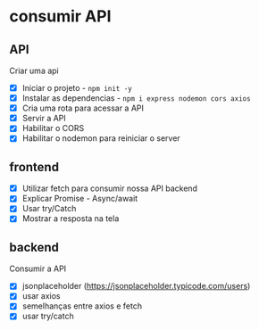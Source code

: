 # consumir API

## API

Criar uma api

- [x] Iniciar o projeto - `npm init -y`
- [x] Instalar as dependencias - `npm i express nodemon cors axios`
- [x] Cria uma rota para acessar a API
- [x] Servir a API
- [x] Habilitar o CORS
- [x] Habilitar o nodemon para reiniciar o server

## frontend

- [x] Utilizar fetch para consumir nossa API backend
- [x] Explicar Promise - Async/await
- [x] Usar try/Catch
- [x] Mostrar a resposta na tela

## backend
Consumir a API

- [x] jsonplaceholder (https://jsonplaceholder.typicode.com/users)
- [x] usar axios
- [x] semelhanças entre axios e fetch
- [x] usar try/catch

